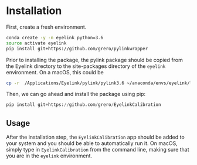 # Installation

First, create a fresh environment.

```sh
conda create -y -n eyelink python=3.6
source activate eyelink
pip install git+https://github.com/grero/pylinkwrapper
```

Prior to installing the package, the pylink package should be copied from the Eyelink directory to the site-packages directory of the `eyelink` environment.
On a macOS, this could be

```sh
cp -r  /Applications/Eyelink/pylink/pylink3.6 ~/anaconda/envs/eyelink/lib/python3.6/site-packages/pylink
```

Then, we can go ahead and install the package using pip:

```python
pip install git+https://github.com/grero/EyelinkCalibration
```

## Usage

After the installation step, the `EyelinkCalibration` app should be added to your system and you should be able to automatically run it. On macOS, simply type in `EyelinkCalibration` from the command line, making sure that you are in the `eyelink` environment.
